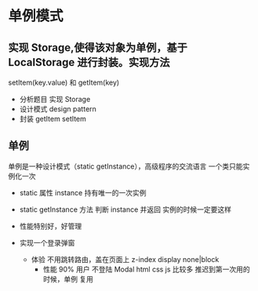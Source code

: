# 单例模式

## 实现 Storage,使得该对象为**单例**，基于 LocalStorage 进行封装。实现方法

setItem(key.value) 和 getItem(key)

- 分析题目
  实现 Storage
- 设计模式 design pattern
- 封装
  getItem
  setItem

## 单例

单例是一种设计模式（static getInstance），高级程序的交流语言
一个类只能实例化一次

- static 属性 instance 持有唯一的一次实例
- static getInstance 方法 判断 instance 并返回
  实例的时候一定要这样
- 性能特别好，好管理

- 实现一个登录弹窗
  - 体验
    不用跳转路由，盖在页面上
    z-index display none|block
    - 性能
      90% 用户 不登陆
      Modal html css js 比较多
      推迟到第一次用的时候，单例
      复用

